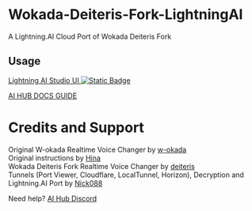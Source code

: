 # Wokada-Deiteris-Fork-LightningAI
A Lightning.AI Cloud Port of Wokada Deiteris Fork

## Usage
[Lightning AI Studio UI ![Static Badge](https://img.shields.io/badge/Lightning-Studio-%23792EE5?style=flat&logo=lightning&logoColor=%23792EE5&labelColor=white)
](https://lightning.ai/nick088/studios/wokada-deiteris-fork?view=public&section=featured)

[AI HUB DOCS GUIDE](https://docs.aihub.gg/realtime-voice-changer/cloud/deiteris-w-okada-fork-lightning-ai/)

# **Credits and Support**
Original W-okada Realtime Voice Changer by [w-okada](https://github.com/w-okada)<br>
Original instructions by [Hina](https://github.com/HinaBl)<br>
Wokada Deiteris Fork Realtime Voice Changer by [deiteris](https://github.com/deiteris)<br>
Tunnels (Port Viewer, Cloudflare, LocalTunnel, Horizon), Decryption and Lightning.AI Port by [Nick088](https://linktr.ee/Nick088)<br>

Need help? [AI Hub Discord](https://discord.gg/aihub)
